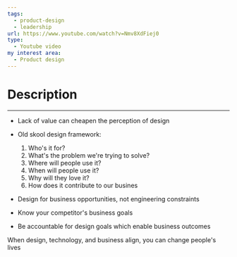 ```yaml
---
tags:
  - product-design
  - leadership
url: https://www.youtube.com/watch?v=Nmv8XdFiej0
type:
  - Youtube video
my interest area:
  - Product design
---
```

# Description
---
- Lack of value can cheapen the perception of design
- Old skool design framework:
	1. ﻿﻿﻿Who's it for?
	2. ﻿﻿﻿What's the problem we're trying to solve?
	3. ﻿﻿﻿Where will people use it?
	4. ﻿﻿﻿When will people use it?
	5. ﻿﻿﻿Why will they love it?
	6. How does it contribute to our busines

- Design for business opportunities, not engineering constraints
- Know your competitor's business goals
- Be accountable for design goals which enable business outcomes

When design, technology, and business align, you can change people's lives


